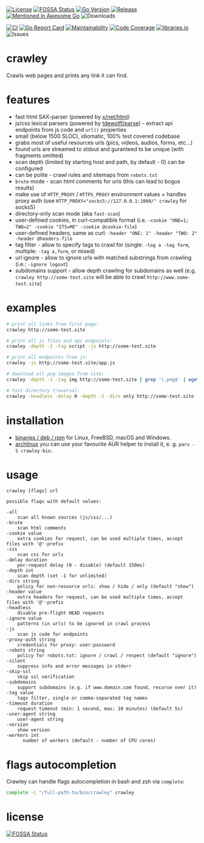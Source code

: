 [![License](https://img.shields.io/badge/license-MIT%20License-blue.svg)](https://github.com/s0rg/crawley/blob/main/LICENSE)
[![FOSSA Status](https://app.fossa.com/api/projects/git%2Bgithub.com%2Fs0rg%2Fcrawley.svg?type=shield)](https://app.fossa.com/projects/git%2Bgithub.com%2Fs0rg%2Fcrawley?ref=badge_shield)
[![Go Version](https://img.shields.io/github/go-mod/go-version/s0rg/crawley)](go.mod)
[![Release](https://img.shields.io/github/v/release/s0rg/crawley)](https://github.com/s0rg/crawley/releases/latest)
[![Mentioned in Awesome Go](https://awesome.re/mentioned-badge.svg)](https://github.com/avelino/awesome-go)
![Downloads](https://img.shields.io/github/downloads/s0rg/crawley/total.svg)

[![CI](https://github.com/s0rg/crawley/workflows/ci/badge.svg)](https://github.com/s0rg/crawley/actions?query=workflow%3Aci)
[![Go Report Card](https://goreportcard.com/badge/github.com/s0rg/crawley)](https://goreportcard.com/report/github.com/s0rg/crawley)
[![Maintainability](https://qlty.sh/badges/f6bbc710-32a4-430b-ba73-51ae05fd0916/maintainability.svg)](https://qlty.sh/gh/s0rg/projects/crawley)
[![Code Coverage](https://qlty.sh/badges/f6bbc710-32a4-430b-ba73-51ae05fd0916/test_coverage.svg)](https://qlty.sh/gh/s0rg/projects/crawley)
[![libraries.io](https://img.shields.io/librariesio/github/s0rg/crawley)](https://libraries.io/github/s0rg/crawley)
![Issues](https://img.shields.io/github/issues/s0rg/crawley)

# crawley

Crawls web pages and prints any link it can find.


# features

- fast html SAX-parser (powered by [x/net/html](https://golang.org/x/net/html))
- js/css lexical parsers (powered by [tdewolff/parse](https://github.com/tdewolff/parse)) - extract api endpoints from js code and `url()` properties
- small (below 1500 SLOC), idiomatic, 100% test covered codebase
- grabs most of useful resources urls (pics, videos, audios, forms, etc...)
- found urls are streamed to stdout and guranteed to be unique (with fragments omitted)
- scan depth (limited by starting host and path, by default - 0) can be configured
- can be polite - crawl rules and sitemaps from `robots.txt`
- `brute` mode - scan html comments for urls (this can lead to bogus results)
- make use of `HTTP_PROXY` / `HTTPS_PROXY` environment values + handles proxy auth (use `HTTP_PROXY="socks5://127.0.0.1:1080/" crawley` for socks5)
- directory-only scan mode (aka `fast-scan`)
- user-defined cookies, in curl-compatible format (i.e. `-cookie "ONE=1; TWO=2" -cookie "ITS=ME" -cookie @cookie-file`)
- user-defined headers, same as curl: `-header "ONE: 1" -header "TWO: 2" -header @headers-file`
- tag filter - allow to specify tags to crawl for (single: `-tag a -tag form`, multiple: `-tag a,form`, or mixed)
- url ignore - allow to ignore urls with matched substrings from crawling (i.e.: `-ignore logout`)
- subdomains support - allow depth crawling for subdomains as well (e.g. `crawley http://some-test.site` will be able to crawl `http://www.some-test.site`)


# examples

```sh
# print all links from first page:
crawley http://some-test.site

# print all js files and api endpoints:
crawley -depth -1 -tag script -js http://some-test.site

# print all endpoints from js:
crawley -js http://some-test.site/app.js

# download all png images from site:
crawley -depth -1 -tag img http://some-test.site | grep '\.png$' | wget -i -

# fast directory traversal:
crawley -headless -delay 0 -depth -1 -dirs only http://some-test.site
```


# installation

- [binaries / deb / rpm](https://github.com/s0rg/crawley/releases) for Linux, FreeBSD, macOS and Windows.
- [archlinux](https://aur.archlinux.org/packages/crawley-bin/) you can use your favourite AUR helper to install it, e. g. `paru -S crawley-bin`.


# usage

```
crawley [flags] url

possible flags with default values:

-all
    scan all known sources (js/css/...)
-brute
    scan html comments
-cookie value
    extra cookies for request, can be used multiple times, accept files with '@'-prefix
-css
    scan css for urls
-delay duration
    per-request delay (0 - disable) (default 150ms)
-depth int
    scan depth (set -1 for unlimited)
-dirs string
    policy for non-resource urls: show / hide / only (default "show")
-header value
    extra headers for request, can be used multiple times, accept files with '@'-prefix
-headless
    disable pre-flight HEAD requests
-ignore value
    patterns (in urls) to be ignored in crawl process
-js
    scan js code for endpoints
-proxy-auth string
    credentials for proxy: user:password
-robots string
    policy for robots.txt: ignore / crawl / respect (default "ignore")
-silent
    suppress info and error messages in stderr
-skip-ssl
    skip ssl verification
-subdomains
    support subdomains (e.g. if www.domain.com found, recurse over it)
-tag value
    tags filter, single or comma-separated tag names
-timeout duration
    request timeout (min: 1 second, max: 10 minutes) (default 5s)
-user-agent string
    user-agent string
-version
    show version
-workers int
      number of workers (default - number of CPU cores)
```


# flags autocompletion

Crawley can handle flags autocompletion in bash and zsh via `complete`:

```bash
complete -C "/full-path-to/bin/crawley" crawley
```


# license
[![FOSSA Status](https://app.fossa.com/api/projects/git%2Bgithub.com%2Fs0rg%2Fcrawley.svg?type=large)](https://app.fossa.com/projects/git%2Bgithub.com%2Fs0rg%2Fcrawley?ref=badge_large)
